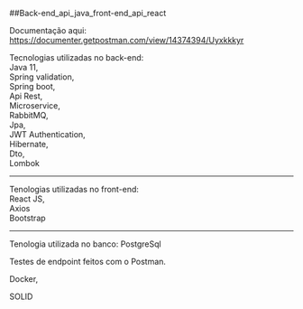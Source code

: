 ##Back-end_api_java_front-end_api_react

Documentação aqui: https://documenter.getpostman.com/view/14374394/Uyxkkkyr


Tecnologias utilizadas no back-end:<br>
Java 11,<br>
Spring validation,<br>
Spring boot,<br>
Api Rest,<br>
Microservice, <br>
RabbitMQ,<br>
Jpa,<br>
JWT Authentication,<br>
Hibernate,<br>
Dto,<br>
Lombok<br>


<hr>
Tenologias utilizadas no front-end:<br>
React JS,<br> Axios<br> Bootstrap

<hr>

Tenologia utilizada no banco:
PostgreSql


Testes de endpoint feitos com o Postman.

Docker,<br>

SOLID

